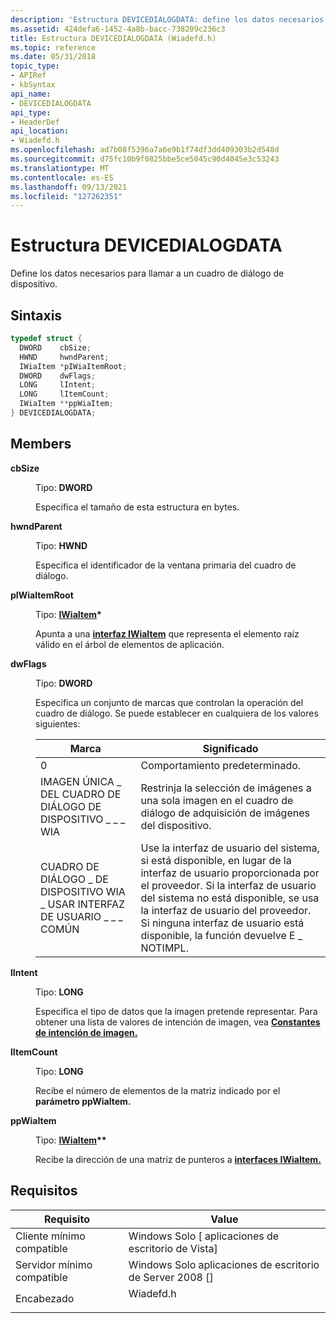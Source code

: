 ```yaml
---
description: 'Estructura DEVICEDIALOGDATA: define los datos necesarios para llamar a un cuadro de diálogo de dispositivo.'
ms.assetid: 424defa6-1452-4a8b-bacc-738209c236c3
title: Estructura DEVICEDIALOGDATA (Wiadefd.h)
ms.topic: reference
ms.date: 05/31/2018
topic_type:
- APIRef
- kbSyntax
api_name:
- DEVICEDIALOGDATA
api_type:
- HeaderDef
api_location:
- Wiadefd.h
ms.openlocfilehash: ad7b08f5396a7a6e9b1f74df3dd409303b2d548d
ms.sourcegitcommit: d75fc10b9f0825bbe5ce5045c90d4045e3c53243
ms.translationtype: MT
ms.contentlocale: es-ES
ms.lasthandoff: 09/13/2021
ms.locfileid: "127262351"
---
```

# <a name="devicedialogdata-structure"></a>Estructura DEVICEDIALOGDATA

Define los datos necesarios para llamar a un cuadro de diálogo de dispositivo.

## <a name="syntax"></a>Sintaxis


```C++
typedef struct {
  DWORD    cbSize;
  HWND     hwndParent;
  IWiaItem *pIWiaItemRoot;
  DWORD    dwFlags;
  LONG     lIntent;
  LONG     lItemCount;
  IWiaItem **ppWiaItem;
} DEVICEDIALOGDATA;
```



## <a name="members"></a>Members

<dl> <dt>

**cbSize**
</dt> <dd>

Tipo: **DWORD**

</dd> <dd>

Especifica el tamaño de esta estructura en bytes.

</dd> <dt>

**hwndParent**
</dt> <dd>

Tipo: **HWND**

</dd> <dd>

Especifica el identificador de la ventana primaria del cuadro de diálogo.

</dd> <dt>

**pIWiaItemRoot**
</dt> <dd>

Tipo: **[ **IWiaItem**](/windows/desktop/api/wia_xp/nn-wia_xp-iwiaitem)\***

</dd> <dd>

Apunta a una [**interfaz IWiaItem**](/windows/desktop/api/wia_xp/nn-wia_xp-iwiaitem) que representa el elemento raíz válido en el árbol de elementos de aplicación.

</dd> <dt>

**dwFlags**
</dt> <dd>

Tipo: **DWORD**

</dd> <dd>

Especifica un conjunto de marcas que controlan la operación del cuadro de diálogo. Se puede establecer en cualquiera de los valores siguientes:



| Marca                                 | Significado                                                                                                                                                                                     |
|--------------------------------------|---------------------------------------------------------------------------------------------------------------------------------------------------------------------------------------------|
| 0                                    | Comportamiento predeterminado.                                                                                                                                                                           |
| IMAGEN ÚNICA \_ DEL CUADRO DE DIÁLOGO DE DISPOSITIVO \_ \_ \_ WIA   | Restrinja la selección de imágenes a una sola imagen en el cuadro de diálogo de adquisición de imágenes del dispositivo.                                                                                                      |
| CUADRO DE DIÁLOGO \_ DE DISPOSITIVO WIA \_ USAR INTERFAZ DE USUARIO \_ \_ \_ COMÚN | Use la interfaz de usuario del sistema, si está disponible, en lugar de la interfaz de usuario proporcionada por el proveedor. Si la interfaz de usuario del sistema no está disponible, se usa la interfaz de usuario del proveedor. Si ninguna interfaz de usuario está disponible, la función devuelve E \_ NOTIMPL. |



 

</dd> <dt>

**lIntent**
</dt> <dd>

Tipo: **LONG**

</dd> <dd>

Especifica el tipo de datos que la imagen pretende representar. Para obtener una lista de valores de intención de imagen, vea [**Constantes de intención de imagen.**](-wia-imageintentconstants.md)

</dd> <dt>

**lItemCount**
</dt> <dd>

Tipo: **LONG**

</dd> <dd>

Recibe el número de elementos de la matriz indicado por el **parámetro ppWiaItem.**

</dd> <dt>

**ppWiaItem**
</dt> <dd>

Tipo: **[ **IWiaItem**](/windows/desktop/api/wia_xp/nn-wia_xp-iwiaitem)\*\***

</dd> <dd>

Recibe la dirección de una matriz de punteros a [**interfaces IWiaItem.**](/windows/desktop/api/wia_xp/nn-wia_xp-iwiaitem)

</dd> </dl>

## <a name="requirements"></a>Requisitos



| Requisito | Value |
|-------------------------------------|--------------------------------------------------------------------------------------|
| Cliente mínimo compatible<br/> | Windows Solo \[ aplicaciones de escritorio de Vista\]<br/>                                       |
| Servidor mínimo compatible<br/> | Windows Solo aplicaciones de escritorio de Server 2008 \[\]<br/>                                 |
| Encabezado<br/>                   | <dl> <dt>Wiadefd.h</dt> </dl> |



 

 




